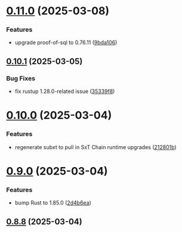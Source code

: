 # [0.11.0](https://github.com/spaceandtimelabs/sxt-proof-of-sql-sdk/compare/v0.10.1...v0.11.0) (2025-03-08)


### Features

* upgrade proof-of-sql to 0.76.11 ([9bda106](https://github.com/spaceandtimelabs/sxt-proof-of-sql-sdk/commit/9bda106799b31fcf7dd00e2f7636c3165d99bb55))



## [0.10.1](https://github.com/spaceandtimelabs/sxt-proof-of-sql-sdk/compare/v0.10.0...v0.10.1) (2025-03-05)


### Bug Fixes

* fix rustup 1.28.0-related issue ([35339f8](https://github.com/spaceandtimelabs/sxt-proof-of-sql-sdk/commit/35339f85aea923c42dba7fb36194fa8de4ab1c89))



# [0.10.0](https://github.com/spaceandtimelabs/sxt-proof-of-sql-sdk/compare/v0.9.0...v0.10.0) (2025-03-04)


### Features

* regenerate subxt to pull in SxT Chain runtime upgrades ([212801b](https://github.com/spaceandtimelabs/sxt-proof-of-sql-sdk/commit/212801bc84d5dd88c683f8878e28f22ec212de93))



# [0.9.0](https://github.com/spaceandtimelabs/sxt-proof-of-sql-sdk/compare/v0.8.8...v0.9.0) (2025-03-04)


### Features

* bump Rust to 1.85.0 ([2d4b6ea](https://github.com/spaceandtimelabs/sxt-proof-of-sql-sdk/commit/2d4b6ea68eb9fa58f86c76d6c0bda85b6102c9dc))



## [0.8.8](https://github.com/spaceandtimelabs/sxt-proof-of-sql-sdk/compare/v0.8.7...v0.8.8) (2025-03-04)



